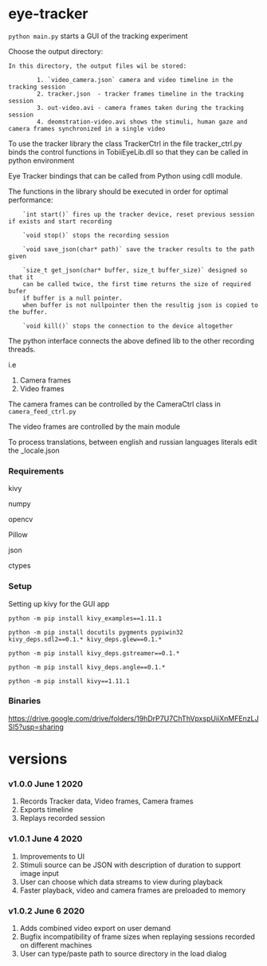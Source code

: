 # eye-tracker
`python main.py` starts a GUI of the tracking experiment 

Choose the output directory: 
    
    In this directory, the output files wil be stored:
        
            1. `video_camera.json` camera and video timeline in the tracking session 
            2. tracker.json  - tracker frames timeline in the tracking session 
            3. out-video.avi - camera frames taken during the tracking session 
            4. deomstration-video.avi shows the stimuli, human gaze and camera frames synchronized in a single video 

To use the tracker library the class TrackerCtrl in the file tracker_ctrl.py binds the control functions in TobiiEyeLib.dll so that they can be called in python environment 


Eye Tracker bindings that can be called from Python using cdll module. 

The functions in the library should be executed in order for optimal performance:
    
        `int start()` fires up the tracker device, reset previous session if exists and start recording 

        `void stop()` stops the recording session
        
        `void save_json(char* path)` save the tracker results to the path given 
         
        `size_t get_json(char* buffer, size_t buffer_size)` designed so that it
        can be called twice, the first time returns the size of required bufer 
        if buffer is a null pointer. 
        when buffer is not nullpointer then the resultig json is copied to the buffer.
        
        `void kill()` stops the connection to the device altogether
        
        
     
  
The python interface connects the above defined lib to the other recording threads. 

i.e 
   1. Camera frames 
   2. Video frames
   
 The camera frames can be controlled by the CameraCtrl class in `camera_feed_ctrl.py` 

 The video frames are controlled by the main module
 
 To process translations, between english and russian languages literals edit the _locale.json
 

### Requirements 
kivy

numpy

opencv

Pillow

json

ctypes

### Setup 
   Setting up kivy for the GUI app
   
`python -m pip install kivy_examples==1.11.1`

`python -m pip install docutils pygments pypiwin32 kivy_deps.sdl2==0.1.* kivy_deps.glew==0.1.*`

`python -m pip install kivy_deps.gstreamer==0.1.*`

`python -m pip install kivy_deps.angle==0.1.*`

`python -m pip install kivy==1.11.1`


### Binaries

https://drive.google.com/drive/folders/19hDrP7U7ChThVpxspUiiXnMFEnzLJSI5?usp=sharing 

# versions

### v1.0.0 June 1 2020
1. Records Tracker data, Video frames, Camera frames 
2. Exports timeline
3. Replays recorded session 

### v1.0.1 June 4 2020
1. Improvements to UI
2. Stimuli source can be JSON with description of duration to support image input 
3. User can choose which data streams to view during playback
4. Faster playback, video and camera frames are preloaded to memory 

### v1.0.2 June 6 2020
1. Adds combined video export on user demand
2. Bugfix incompatibility of frame sizes when replaying sessions recorded on different machines
3. User can type/paste path to source directory in the load dialog
    





